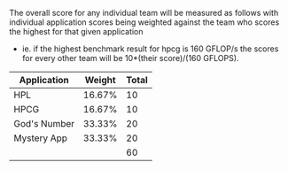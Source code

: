 The overall score for any individual team will be measured as follows with individual application scores being weighted against the team who scores the highest for that given application 
- ie. if the highest benchmark result for hpcg is 160 GFLOP/s the scores for every other team will be 10\*(their score)/(160 GFLOPS).

| Application | Weight | Total |
|-------------|--------|-------|
|HPL          | 16.67% |  10   |
|HPCG         | 16.67% |  10   |
|God's Number | 33.33% |  20   |
|Mystery App  | 33.33% |  20   |
|             |        |  60   |

